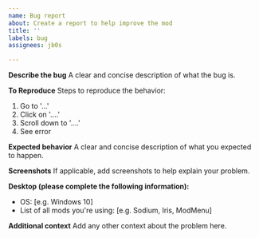 ```yaml
---
name: Bug report
about: Create a report to help improve the mod
title: ''
labels: bug
assignees: jb0s

---
```


**Describe the bug**
A clear and concise description of what the bug is.

**To Reproduce**
Steps to reproduce the behavior:
1. Go to '...'
2. Click on '....'
3. Scroll down to '....'
4. See error

**Expected behavior**
A clear and concise description of what you expected to happen.

**Screenshots**
If applicable, add screenshots to help explain your problem.

**Desktop (please complete the following information):**
 - OS: [e.g. Windows 10]
 - List of all mods you're using: [e.g. Sodium, Iris, ModMenu]

**Additional context**
Add any other context about the problem here.
